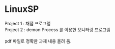 # LinuxSP
Project 1 : 채점 프로그램<br/>
Project 2 : demon Process 를 이용한 모니터링 프로그램<br/>
<br/>
pdf 파일로 정확한 과제 내용 올려 둠.
